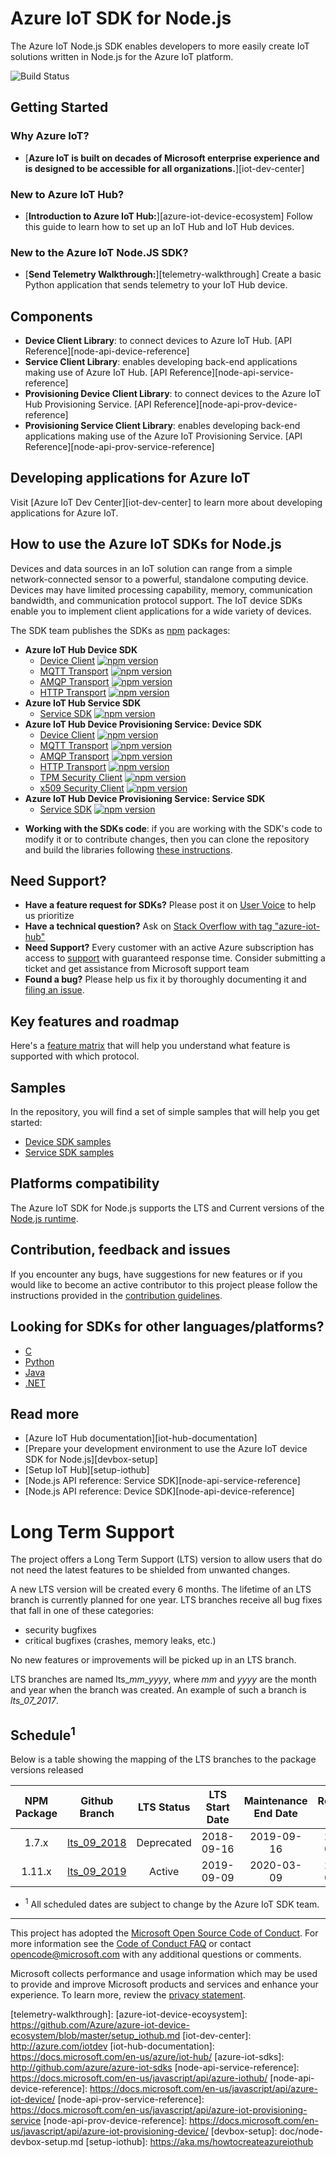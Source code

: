 # Azure IoT SDK for Node.js

The Azure IoT Node.js SDK enables developers to more easily create IoT solutions written in Node.js for the Azure IoT platform.

![Build Status](https://azure-iot-sdks.visualstudio.com/azure-iot-sdks/_apis/build/status/node/node-canary)

## Getting Started

### Why Azure IoT? 

- [**Azure IoT is built on decades of Microsoft enterprise experience and is designed to be accessible for all organizations.**][iot-dev-center]

### New to Azure IoT Hub?

- [**Introduction to Azure IoT Hub:**][azure-iot-device-ecosystem] Follow this guide to learn how to set up an IoT Hub and IoT Hub devices. 

### New to the Azure IoT Node.JS SDK? 

- [**Send Telemetry Walkthrough:**][telemetry-walkthrough] Create a basic Python application that sends telemetry to your IoT Hub device. 

## Components

* **Device Client Library**: to connect devices to Azure IoT Hub. [API Reference][node-api-device-reference]
* **Service Client Library**: enables developing back-end applications making use of Azure IoT Hub. [API Reference][node-api-service-reference]
* **Provisioning Device Client Library**: to connect devices to the Azure IoT Hub Provisioning Service. [API Reference][node-api-prov-device-reference]
* **Provisioning Service Client Library**: enables developing back-end applications making use of the Azure IoT Provisioning Service. [API Reference][node-api-prov-service-reference]

## Developing applications for Azure IoT

Visit [Azure IoT Dev Center][iot-dev-center] to learn more about developing applications for Azure IoT.

## How to use the Azure IoT SDKs for Node.js

Devices and data sources in an IoT solution can range from a simple network-connected sensor to a powerful, standalone computing device. Devices may have limited processing capability, memory, communication bandwidth, and communication protocol support. The IoT device SDKs enable you to implement client applications for a wide variety of devices.

The SDK team publishes the SDKs as [npm](https://npmjs.org) packages:
- **Azure IoT Hub Device SDK**
  - [Device Client](https://www.npmjs.com/package/azure-iot-device) [![npm version](https://badge.fury.io/js/azure-iot-device.svg)](https://badge.fury.io/js/azure-iot-device)
  - [MQTT Transport](https://www.npmjs.com/package/azure-iot-device-mqtt) [![npm version](https://badge.fury.io/js/azure-iot-device-mqtt.svg)](https://badge.fury.io/js/azure-iot-device-mqtt)
  - [AMQP Transport](https://www.npmjs.com/package/azure-iot-device-amqp) [![npm version](https://badge.fury.io/js/azure-iot-device-amqp.svg)](https://badge.fury.io/js/azure-iot-device-amqp)
  - [HTTP Transport](https://www.npmjs.com/package/azure-iot-device-http) [![npm version](https://badge.fury.io/js/azure-iot-device-http.svg)](https://badge.fury.io/js/azure-iot-device-http)
- **Azure IoT Hub Service SDK**
  - [Service SDK](https://www.npmjs.com/package/azure-iothub) [![npm version](https://badge.fury.io/js/azure-iothub.svg)](https://badge.fury.io/js/azure-iothub)
- **Azure IoT Hub Device Provisioning Service: Device SDK**
  - [Device Client](https://www.npmjs.com/package/azure-iot-provisioning-device) [![npm version](https://badge.fury.io/js/azure-iot-provisioning-device.svg)](https://badge.fury.io/js/azure-iot-provisioning-device)
  - [MQTT Transport](https://www.npmjs.com/package/azure-iot-provisioning-device-mqtt) [![npm version](https://badge.fury.io/js/azure-iot-provisioning-device-mqtt.svg)](https://badge.fury.io/js/azure-iot-provisioning-device-mqtt)
  - [AMQP Transport](https://www.npmjs.com/package/azure-iot-provisioning-device-amqp) [![npm version](https://badge.fury.io/js/azure-iot-provisioning-device-amqp.svg)](https://badge.fury.io/js/azure-iot-provisioning-device-amqp)
  - [HTTP Transport](https://www.npmjs.com/package/azure-iot-provisioning-device-http) [![npm version](https://badge.fury.io/js/azure-iot-provisioning-device-http.svg)](https://badge.fury.io/js/azure-iot-provisioning-device-http)
  - [TPM Security Client](https://www.npmjs.com/package/azure-iot-security-tpm) [![npm version](https://badge.fury.io/js/azure-iot-security-tpm.svg)](https://badge.fury.io/js/azure-iot-security-tpm)
  - [x509 Security Client](https://www.npmjs.com/package/azure-iot-security-x509) [![npm version](https://badge.fury.io/js/azure-iot-security-x509.svg)](https://badge.fury.io/js/azure-iot-security-x509)
- **Azure IoT Hub Device Provisioning Service: Service SDK**
  - [Service SDK](https://www.npmjs.com/package/azure-iot-provisioning-service) [![npm version](https://badge.fury.io/js/azure-iot-provisioning-service.svg)](https://badge.fury.io/js/azure-iot-provisioning-service)

* **Working with the SDKs code**: if you are working with the SDK's code to modify it or to contribute changes, then you can clone the repository and build the libraries following [these instructions](./doc/node-devbox-setup.md).

## Need Support?
- **Have a feature request for SDKs?** Please post it on [User Voice](https://feedback.azure.com/forums/321918-azure-iot) to help us prioritize
- **Have a technical question?** Ask on [Stack Overflow with tag "azure-iot-hub"](https://stackoverflow.com/questions/tagged/azure-iot-hub)
- **Need Support?** Every customer with an active Azure subscription has access to [support](https://docs.microsoft.com/en-us/azure/azure-supportability/how-to-create-azure-support-request) with guaranteed response time.  Consider submitting a ticket and get assistance from Microsoft support team
- **Found a bug?** Please help us fix it by thoroughly documenting it and [filing an issue](https://github.com/Azure/azure-iot-sdk-node/issues/new).

## Key features and roadmap

Here's a [feature matrix](./feature_matrix.md) that will help you understand what feature is supported with which protocol.

## Samples

In the repository, you will find a set of simple samples that will help you get started:
- [Device SDK samples](./device/samples/)
- [Service SDK samples](./service/samples/)

## Platforms compatibility

The Azure IoT SDK for Node.js supports the LTS and Current versions of the [Node.js runtime](https://nodejs.org/en/about/releases/).

## Contribution, feedback and issues

If you encounter any bugs, have suggestions for new features or if you would like to become an active contributor to this project please follow the instructions provided in the [contribution guidelines](.github/CONTRIBUTING.md).

## Looking for SDKs for other languages/platforms?
- [C](https://github.com/azure/azure-iot-sdk-c)
- [Python](https://github.com/azure/azure-iot-sdk-python)
- [Java](https://github.com/azure/azure-iot-sdk-java)
- [.NET](https://github.com/azure/azure-iot-sdk-csharp)

## Read more

* [Azure IoT Hub documentation][iot-hub-documentation]
* [Prepare your development environment to use the Azure IoT device SDK for Node.js][devbox-setup]
* [Setup IoT Hub][setup-iothub]
* [Node.js API reference: Service SDK][node-api-service-reference]
* [Node.js API reference: Device SDK][node-api-device-reference]

# Long Term Support

The project offers a Long Term Support (LTS) version to allow users that do not need the latest features to be shielded from unwanted changes.

A new LTS version will be created every 6 months. The lifetime of an LTS branch is currently planned for one year. LTS branches receive all bug fixes that fall in one of these categories:

- security bugfixes
- critical bugfixes (crashes, memory leaks, etc.)

No new features or improvements will be picked up in an LTS branch.

LTS branches are named lts_*mm*_*yyyy*, where *mm* and *yyyy* are the month and year when the branch was created. An example of such a branch is *lts_07_2017*.

## Schedule<sup>1</sup>

Below is a table showing the mapping of the LTS branches to the package versions released

| NPM Package | Github Branch | LTS Status | LTS Start Date | Maintenance End Date | Removed Date |
| :-----------: | :-----------: | :--------: | :------------: | :------------------: | :----------: |
| 1.7.x         | [lts_09_2018](https://github.com/Azure/azure-iot-sdk-node/tree/lts_09_2018)   | Deprecated | 2018-09-16     | 2019-09-16           | 2020-03-09   |
| 1.11.x        | [lts_09_2019](https://github.com/Azure/azure-iot-sdk-node/tree/lts_09_2019)   | Active     | 2019-09-09     | 2020-03-09           | 2020-09-19   |

* <sup>1</sup> All scheduled dates are subject to change by the Azure IoT SDK team.

---
This project has adopted the [Microsoft Open Source Code of Conduct](https://opensource.microsoft.com/codeofconduct/). For more information see the [Code of Conduct FAQ](https://opensource.microsoft.com/codeofconduct/faq/) or contact [opencode@microsoft.com](mailto:opencode@microsoft.com) with any additional questions or comments.

Microsoft collects performance and usage information which may be used to provide and improve Microsoft products and services and enhance your experience.  To learn more, review the [privacy statement](https://go.microsoft.com/fwlink/?LinkId=521839&clcid=0x409).

[telemetry-walkthrough]: 
[azure-iot-device-ecoysystem]: https://github.com/Azure/azure-iot-device-ecosystem/blob/master/setup_iothub.md
[iot-dev-center]: http://azure.com/iotdev
[iot-hub-documentation]: https://docs.microsoft.com/en-us/azure/iot-hub/
[azure-iot-sdks]: http://github.com/azure/azure-iot-sdks
[node-api-service-reference]: https://docs.microsoft.com/en-us/javascript/api/azure-iothub/
[node-api-device-reference]: https://docs.microsoft.com/en-us/javascript/api/azure-iot-device/
[node-api-prov-service-reference]: https://docs.microsoft.com/en-us/javascript/api/azure-iot-provisioning-service
[node-api-prov-device-reference]: https://docs.microsoft.com/en-us/javascript/api/azure-iot-provisioning-device/
[devbox-setup]: doc/node-devbox-setup.md
[setup-iothub]: https://aka.ms/howtocreateazureiothub
